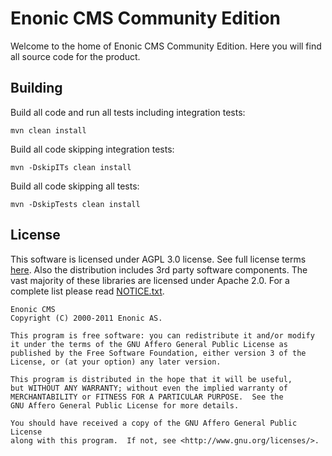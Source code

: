 
# Enonic CMS Community Edition

Welcome to the home of Enonic CMS Community Edition. Here you will find all source code for the product.

## Building

Build all code and run all tests including integration tests:

    mvn clean install

Build all code skipping integration tests:

    mvn -DskipITs clean install

Build all code skipping all tests:

    mvn -DskipTests clean install

## License

This software is licensed under AGPL 3.0 license. See full license terms [here](http://www.enonic.com/license). Also the distribution includes
3rd party software components. The vast majority of these libraries are licensed under Apache 2.0. For a complete list please 
read [NOTICE.txt](https://github.com/enonic/cms-ce/raw/master/modules/cms-distro/src/resources/NOTICE.txt).

	Enonic CMS
	Copyright (C) 2000-2011 Enonic AS.

	This program is free software: you can redistribute it and/or modify
	it under the terms of the GNU Affero General Public License as
	published by the Free Software Foundation, either version 3 of the
	License, or (at your option) any later version.

	This program is distributed in the hope that it will be useful,
	but WITHOUT ANY WARRANTY; without even the implied warranty of
	MERCHANTABILITY or FITNESS FOR A PARTICULAR PURPOSE.  See the
	GNU Affero General Public License for more details.

	You should have received a copy of the GNU Affero General Public License
	along with this program.  If not, see <http://www.gnu.org/licenses/>.
